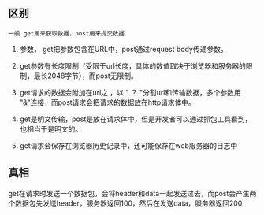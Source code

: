 ## 区别

`一般 get用来获取数据，post用来提交数据`

1. 参数， get把参数包含在URL中，post通过request body传递参数。

2. get参数有长度限制（受限于url长度，具体的数值取决于浏览器和服务器的限制，最长2048字节），而post无限制。

3. get请求的数据会附加在url之 ，以 " ？ "分割url和传输数据，多个参数用 "&"连接，而post请求会把请求的数据放在http请求体中。

4. get是明文传输，post是放在请求体中，但是开发者可以通过抓包工具看到，也相当于是明文的。

5. get请求会保存在浏览器历史记录中，还可能保存在web服务器的日志中

## 真相

get在请求时发送一个数据包，会将header和data一起发送过去，而post会产生两个数据包先发送header，服务器返回100，然后在发送data，服务器返回200
 